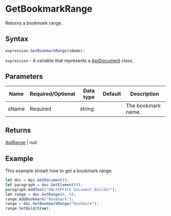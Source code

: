 # GetBookmarkRange

Returns a bookmark range.

## Syntax

```javascript
expression.GetBookmarkRange(sName);
```

`expression` - A variable that represents a [ApiDocument](../ApiDocument.md) class.

## Parameters

| **Name** | **Required/Optional** | **Data type** | **Default** | **Description** |
| ------------- | ------------- | ------------- | ------------- | ------------- |
| sName | Required | string |  | The bookmark name. |

## Returns

[ApiRange](../../ApiRange/ApiRange.md) \| null

## Example

This example showh how to get a bookmark range.

```javascript editor-
let doc = Api.GetDocument();
let paragraph = doc.GetElement(0);
paragraph.AddText("ONLYOFFICE Document Builder");
let range = doc.GetRange(0, 9);
range.AddBookmark("Bookmark");
range = doc.GetBookmarkRange("Bookmark");
range.SetBold(true);
```
